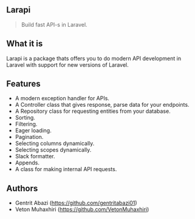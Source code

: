 ## Larapi

> Build fast API-s in Laravel.

## What it is

Larapi is a package thats offers you to do modern API development in Laravel with support for new versions of Laravel.

## Features

- A modern exception handler for APIs.
- A Controller class that gives response, parse data for your endpoints.
- A Repository class for requesting entities from your database.
- Sorting.
- Filtering.
- Eager loading.
- Pagination.
- Selecting columns dynamically.
- Selecting scopes dynamically.
- Slack formatter.
- Appends.
- A class for making internal API requests.

## Authors

- Gentrit Abazi (https://github.com/gentritabazi01)
- Veton Muhaxhiri (https://github.com/VetonMuhaxhiri)